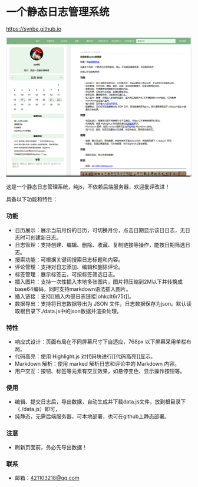 


# 一个静态日志管理系统

https://synbe.github.io

![](./assets/jsblog.png)

这是一个静态日志管理系统，纯js，不依赖后端服务器，欢迎批评改进！

具备以下功能和特性：

### 功能
- 日历展示：展示当前月份的日历，可切换月份，点击日期显示该日日志，无日志时可创建新日志。
- 日志管理：支持创建、编辑、删除、收藏、复制链接等操作，能按日期筛选日志。
- 搜索功能：可根据关键词搜索日志标题和内容。
- 评论管理：支持对日志添加、编辑和删除评论。
- 标签管理：展示标签云，可按标签筛选日志。
- 插入图片：支持一次性插入本地多张图片，图片将压缩到2M以下并转换成base64编码，同时支持markdown语法插入图片。
- 插入链接：支持[[插入内部日志链接|ohkclt6r75t]]。
- 数据导出：支持将日志数据导出为 JSON 文件，日志数据保存为json。默认读取根目录下./data.js中的json数据并渲染处理。

### 特性
- 响应式设计：页面布局在不同屏幕尺寸下自适应，768px 以下屏幕采用单栏布局。
- 代码高亮：使用 Highlight.js 对代码块进行[[代码高亮]]显示。
- Markdown 解析：使用 marked 解析日志和评论中的 Markdown 内容。
- 用户交互：按钮、标签等元素有交互效果，如悬停变色、显示操作按钮等。

### 使用

- 编辑、提交日志后，导出数据，自动生成并下载data.js文件，放到根目录下（./data.js）即可，
- 纯静态，无需后端服务器，可本地部署，也可在github上静态部署。

### 注意

- 刷新页面前，务必先导出数据！

### 联系

- 邮箱：421103218@qq.com

